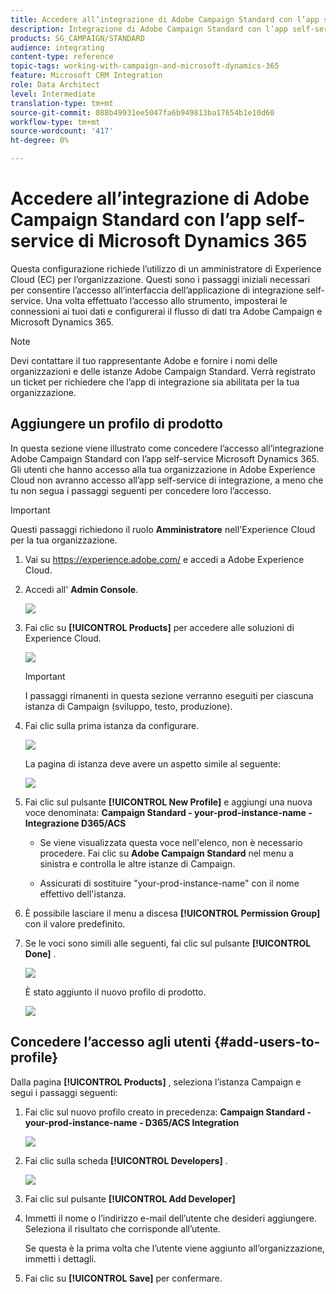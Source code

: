 ```yaml
---
title: Accedere all’integrazione di Adobe Campaign Standard con l’app self-service Dynamics 365
description: Integrazione di Adobe Campaign Standard con l’app self-service di Dynamics 365
products: SG_CAMPAIGN/STANDARD
audience: integrating
content-type: reference
topic-tags: working-with-campaign-and-microsoft-dynamics-365
feature: Microsoft CRM Integration
role: Data Architect
level: Intermediate
translation-type: tm+mt
source-git-commit: 088b49931ee5047fa6b949813ba17654b1e10d60
workflow-type: tm+mt
source-wordcount: '417'
ht-degree: 0%

---
```



# Accedere all’integrazione di Adobe Campaign Standard con l’app self-service di Microsoft Dynamics 365

Questa configurazione richiede l’utilizzo di un amministratore di Experience Cloud (EC) per l’organizzazione. Questi sono i passaggi iniziali necessari per consentire l’accesso all’interfaccia dell’applicazione di integrazione self-service. Una volta effettuato l’accesso allo strumento, imposterai le connessioni ai tuoi dati e configurerai il flusso di dati tra Adobe Campaign e Microsoft Dynamics 365.

>[!NOTE]
>
>Devi contattare il tuo rappresentante Adobe e fornire i nomi delle organizzazioni e delle istanze Adobe Campaign Standard. Verrà registrato un ticket per richiedere che l’app di integrazione sia abilitata per la tua organizzazione.

## Aggiungere un profilo di prodotto

In questa sezione viene illustrato come concedere l’accesso all’integrazione Adobe Campaign Standard con l’app self-service Microsoft Dynamics 365. Gli utenti che hanno accesso alla tua organizzazione in Adobe Experience Cloud non avranno accesso all’app self-service di integrazione, a meno che tu non segua i passaggi seguenti per concedere loro l’accesso.

>[!IMPORTANT]
>
> Questi passaggi richiedono il ruolo **Amministratore** nell&#39;Experience Cloud per la tua organizzazione.


1. Vai su https://experience.adobe.com/ e accedi a Adobe Experience Cloud.
1. Accedi all&#39; **Admin Console**.

   ![](assets/do-not-localize/d365-to-acs-access-3.png)

1. Fai clic su **[!UICONTROL Products]** per accedere alle soluzioni di Experience Cloud.

   ![](assets/do-not-localize/d365-to-acs-access-6.png)


   >[!IMPORTANT]
   >
   >I passaggi rimanenti in questa sezione verranno eseguiti per ciascuna istanza di Campaign (sviluppo, testo, produzione).

1. Fai clic sulla prima istanza da configurare.

   ![](assets/do-not-localize/d365-to-acs-access-6.png)

   La pagina di istanza deve avere un aspetto simile al seguente:

   ![](assets/do-not-localize/d365-to-acs-access-8.png)

1. Fai clic sul pulsante **[!UICONTROL New Profile]** e aggiungi una nuova voce denominata: **Campaign Standard - your-prod-instance-name - Integrazione D365/ACS**

   * Se viene visualizzata questa voce nell&#39;elenco, non è necessario procedere. Fai clic su **Adobe Campaign Standard** nel menu a sinistra e controlla le altre istanze di Campaign.

   * Assicurati di sostituire &quot;your-prod-instance-name&quot; con il nome effettivo dell&#39;istanza.

1. È possibile lasciare il menu a discesa **[!UICONTROL Permission Group]** con il valore predefinito.

1. Se le voci sono simili alle seguenti, fai clic sul pulsante **[!UICONTROL Done]** .

   ![](assets/do-not-localize/d365-to-acs-access-14.png)

   È stato aggiunto il nuovo profilo di prodotto.

   ![](assets/do-not-localize/d365-to-acs-access-15.png)

## Concedere l’accesso agli utenti {#add-users-to-profile}

Dalla pagina **[!UICONTROL Products]** , seleziona l’istanza Campaign e segui i passaggi seguenti:

1. Fai clic sul nuovo profilo creato in precedenza:  **Campaign Standard - your-prod-instance-name - D365/ACS Integration**

   ![](assets/do-not-localize/d365-to-acs-access-15.png)

1. Fai clic sulla scheda **[!UICONTROL Developers]** .

   ![](assets/do-not-localize/d365-to-acs-access-18.png)

1. Fai clic sul pulsante **[!UICONTROL Add Developer]**

1. Immetti il nome o l’indirizzo e-mail dell’utente che desideri aggiungere.  Seleziona il risultato che corrisponde all’utente.

   Se questa è la prima volta che l’utente viene aggiunto all’organizzazione, immetti i dettagli.

1. Fai clic su **[!UICONTROL Save]** per confermare.
